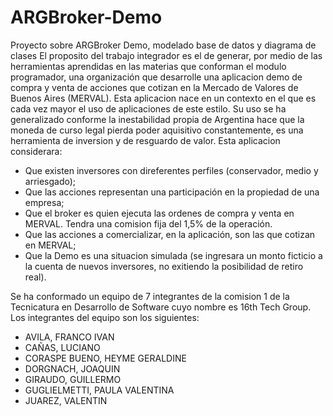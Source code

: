 # ARGBroker-Demo
Proyecto sobre ARGBroker Demo, modelado base de datos y diagrama de clases
El proposito del trabajo integrador es el de generar, por medio de las herramientas aprendidas en las materias que conforman el modulo programador, una organización que desarrolle una aplicacion demo de compra y venta de acciones que cotizan en la Mercado de Valores de Buenos Aires (MERVAL).
Esta aplicacion nace en un contexto en el que es cada vez mayor el uso de aplicaciones de este estilo. Su uso se ha generalizado conforme la inestabilidad propia de Argentina hace que la moneda de curso legal pierda poder aquisitivo constantemente, es una herramienta de inversion y de resguardo de valor.
Esta aplicacion considerara:
- Que existen inversores con direferentes perfiles (conservador, medio y arriesgado);
- Que las acciones representan una participación en la propiedad de una empresa;
- Que el broker es quien ejecuta las ordenes de compra y venta en MERVAL. Tendra una comision fija del 1,5% de la operación.
- Que las acciones a comercializar, en la aplicación, son las que cotizan en MERVAL;
- Que la Demo es una situacion simulada (se ingresara un monto ficticio a la cuenta de nuevos inversores, no exitiendo la posibilidad de retiro real).

Se ha conformado un equipo de 7 integrantes de la comision 1 de la Tecnicatura en Desarrollo de Software cuyo nombre es 16th Tech Group. Los integrantes del equipo son los siguientes:
- AVILA, FRANCO IVAN
- CAÑAS, LUCIANO
- CORASPE BUENO, HEYME GERALDINE
- DORGNACH, JOAQUIN
- GIRAUDO, GUILLERMO
- GUGLIELMETTI, PAULA VALENTINA
- JUAREZ, VALENTIN
